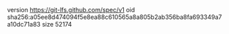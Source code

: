 version https://git-lfs.github.com/spec/v1
oid sha256:a05ee8d474094f5e8ea88c610565a8a805b2ab356ba8fa693349a7a10dc71a83
size 52174
